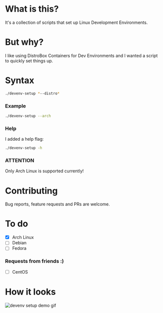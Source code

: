 # What is this?
It's a collection of scripts that set up Linux Development Environments.

# But why?
I like using DistroBox Containers for Dev Environments and I wanted a script to quickly set things up.

# Syntax
```bash
./devenv-setup *--distro*
``` 

### Example
```bash
./devenv-setup --arch
```

### Help
I added a help flag:
```bash
./devenv-setup -h
```

### ATTENTION
Only Arch Linux is supported currently!

# Contributing
Bug reports, feature requests and PRs are welcome.

# To do
- [x] Arch Linux
- [ ] Debian
- [ ] Fedora

### Requests from friends :)
- [ ] CentOS

# How it looks
![devenv setup demo gif](https://github.com/PolyCatDev/PolyCatDev/blob/main/dev-env-demo.gif)
